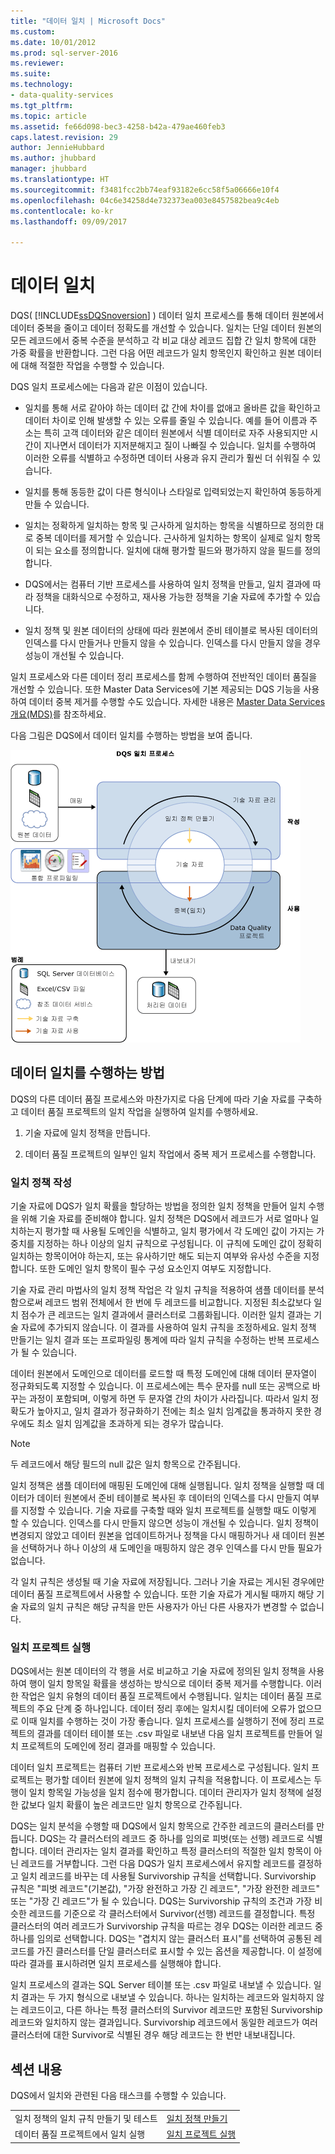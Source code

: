 ```yaml
---
title: "데이터 일치 | Microsoft Docs"
ms.custom: 
ms.date: 10/01/2012
ms.prod: sql-server-2016
ms.reviewer: 
ms.suite: 
ms.technology:
- data-quality-services
ms.tgt_pltfrm: 
ms.topic: article
ms.assetid: fe66d098-bec3-4258-b42a-479ae460feb3
caps.latest.revision: 29
author: JennieHubbard
ms.author: jhubbard
manager: jhubbard
ms.translationtype: HT
ms.sourcegitcommit: f3481fcc2bb74eaf93182e6cc58f5a06666e10f4
ms.openlocfilehash: 04c6e34258d4e732373ea003e8457582bea9c4eb
ms.contentlocale: ko-kr
ms.lasthandoff: 09/09/2017

---
```

# <a name="data-matching"></a>데이터 일치
  DQS( [!INCLUDE[ssDQSnoversion](../includes/ssdqsnoversion-md.md)] ) 데이터 일치 프로세스를 통해 데이터 원본에서 데이터 중복을 줄이고 데이터 정확도를 개선할 수 있습니다. 일치는 단일 데이터 원본의 모든 레코드에서 중복 수준을 분석하고 각 비교 대상 레코드 집합 간 일치 항목에 대한 가중 확률을 반환합니다. 그런 다음 어떤 레코드가 일치 항목인지 확인하고 원본 데이터에 대해 적절한 작업을 수행할 수 있습니다.  
  
 DQS 일치 프로세스에는 다음과 같은 이점이 있습니다.  
  
-   일치를 통해 서로 같아야 하는 데이터 값 간에 차이를 없애고 올바른 값을 확인하고 데이터 차이로 인해 발생할 수 있는 오류를 줄일 수 있습니다. 예를 들어 이름과 주소는 특히 고객 데이터와 같은 데이터 원본에서 식별 데이터로 자주 사용되지만 시간이 지나면서 데이터가 지저분해지고 질이 나빠질 수 있습니다. 일치를 수행하여 이러한 오류를 식별하고 수정하면 데이터 사용과 유지 관리가 훨씬 더 쉬워질 수 있습니다.  
  
-   일치를 통해 동등한 값이 다른 형식이나 스타일로 입력되었는지 확인하여 동등하게 만들 수 있습니다.  
  
-   일치는 정확하게 일치하는 항목 및 근사하게 일치하는 항목을 식별하므로 정의한 대로 중복 데이터를 제거할 수 있습니다. 근사하게 일치하는 항목이 실제로 일치 항목이 되는 요소를 정의합니다. 일치에 대해 평가할 필드와 평가하지 않을 필드를 정의합니다.  
  
-   DQS에서는 컴퓨터 기반 프로세스를 사용하여 일치 정책을 만들고, 일치 결과에 따라 정책을 대화식으로 수정하고, 재사용 가능한 정책을 기술 자료에 추가할 수 있습니다.  
  
-   일치 정책 및 원본 데이터의 상태에 따라 원본에서 준비 테이블로 복사된 데이터의 인덱스를 다시 만들거나 만들지 않을 수 있습니다. 인덱스를 다시 만들지 않을 경우 성능이 개선될 수 있습니다.  
  
 일치 프로세스와 다른 데이터 정리 프로세스를 함께 수행하여 전반적인 데이터 품질을 개선할 수 있습니다. 또한 Master Data Services에 기본 제공되는 DQS 기능을 사용하여 데이터 중복 제거를 수행할 수도 있습니다. 자세한 내용은 [Master Data Services 개요&#40;MDS&#41;](../master-data-services/master-data-services-overview-mds.md)를 참조하세요.  
  
 다음 그림은 DQS에서 데이터 일치를 수행하는 방법을 보여 줍니다.  
  
 ![DQS의 일치 과정](../data-quality-services/media/dqs-matchingprocess.gif "DQS의 일치 과정")  
  
##  <a name="How"></a> 데이터 일치를 수행하는 방법  
 DQS의 다른 데이터 품질 프로세스와 마찬가지로 다음 단계에 따라 기술 자료를 구축하고 데이터 품질 프로젝트의 일치 작업을 실행하여 일치를 수행하세요.  
  
1.  기술 자료에 일치 정책을 만듭니다.  
  
2.  데이터 품질 프로젝트의 일부인 일치 작업에서 중복 제거 프로세스를 수행합니다.  
  
###  <a name="Policy"></a> 일치 정책 작성  
 기술 자료에 DQS가 일치 확률을 할당하는 방법을 정의한 일치 정책을 만들어 일치 수행을 위해 기술 자료를 준비해야 합니다. 일치 정책은 DQS에서 레코드가 서로 얼마나 일치하는지 평가할 때 사용될 도메인을 식별하고, 일치 평가에서 각 도메인 값이 가지는 가중치를 지정하는 하나 이상의 일치 규칙으로 구성됩니다. 이 규칙에 도메인 값이 정확히 일치하는 항목이어야 하는지, 또는 유사하기만 해도 되는지 여부와 유사성 수준을 지정합니다. 또한 도메인 일치 항목이 필수 구성 요소인지 여부도 지정합니다.  
  
 기술 자료 관리 마법사의 일치 정책 작업은 각 일치 규칙을 적용하여 샘플 데이터를 분석함으로써 레코드 범위 전체에서 한 번에 두 레코드를 비교합니다. 지정된 최소값보다 일치 점수가 큰 레코드는 일치 결과에서 클러스터로 그룹화됩니다. 이러한 일치 결과는 기술 자료에 추가되지 않습니다. 이 결과를 사용하여 일치 규칙을 조정하세요. 일치 정책 만들기는 일치 결과 또는 프로파일링 통계에 따라 일치 규칙을 수정하는 반복 프로세스가 될 수 있습니다.  
  
 데이터 원본에서 도메인으로 데이터를 로드할 때 특정 도메인에 대해 데이터 문자열이 정규화되도록 지정할 수 있습니다. 이 프로세스에는 특수 문자를 null 또는 공백으로 바꾸는 과정이 포함되며, 이렇게 하면 두 문자열 간의 차이가 사라집니다. 따라서 일치 정확도가 높아지고, 일치 결과가 정규화하기 전에는 최소 일치 임계값을 통과하지 못한 경우에도 최소 일치 임계값을 초과하게 되는 경우가 많습니다.  
  
> [!NOTE]  
>  두 레코드에서 해당 필드의 null 값은 일치 항목으로 간주됩니다.  
  
 일치 정책은 샘플 데이터에 매핑된 도메인에 대해 실행됩니다. 일치 정책을 실행할 때 데이터가 데이터 원본에서 준비 테이블로 복사된 후 데이터의 인덱스를 다시 만들지 여부를 지정할 수 있습니다. 기술 자료를 구축할 때와 일치 프로젝트를 실행할 때도 이렇게 할 수 있습니다. 인덱스를 다시 만들지 않으면 성능이 개선될 수 있습니다. 일치 정책이 변경되지 않았고 데이터 원본을 업데이트하거나 정책을 다시 매핑하거나 새 데이터 원본을 선택하거나 하나 이상의 새 도메인을 매핑하지 않은 경우 인덱스를 다시 만들 필요가 없습니다.  
  
 각 일치 규칙은 생성될 때 기술 자료에 저장됩니다. 그러나 기술 자료는 게시된 경우에만 데이터 품질 프로젝트에서 사용할 수 있습니다. 또한 기술 자료가 게시될 때까지 해당 기술 자료의 일치 규칙은 해당 규칙을 만든 사용자가 아닌 다른 사용자가 변경할 수 없습니다.  
  
###  <a name="Project"></a> 일치 프로젝트 실행  
 DQS에서는 원본 데이터의 각 행을 서로 비교하고 기술 자료에 정의된 일치 정책을 사용하여 행이 일치 항목일 확률을 생성하는 방식으로 데이터 중복 제거를 수행합니다. 이러한 작업은 일치 유형의 데이터 품질 프로젝트에서 수행됩니다. 일치는 데이터 품질 프로젝트의 주요 단계 중 하나입니다. 데이터 정리 후에는 일치시킬 데이터에 오류가 없으므로 이때 일치를 수행하는 것이 가장 좋습니다. 일치 프로세스를 실행하기 전에 정리 프로젝트의 결과를 데이터 테이블 또는 .csv 파일로 내보낸 다음 일치 프로젝트를 만들어 일치 프로젝트의 도메인에 정리 결과를 매핑할 수 있습니다.  
  
 데이터 일치 프로젝트는 컴퓨터 기반 프로세스와 반복 프로세스로 구성됩니다. 일치 프로젝트는 평가할 데이터 원본에 일치 정책의 일치 규칙을 적용합니다. 이 프로세스는 두 행이 일치 항목일 가능성을 일치 점수에 평가합니다. 데이터 관리자가 일치 정책에 설정한 값보다 일치 확률이 높은 레코드만 일치 항목으로 간주됩니다.  
  
 DQS는 일치 분석을 수행할 때 DQS에서 일치 항목으로 간주한 레코드의 클러스터를 만듭니다. DQS는 각 클러스터의 레코드 중 하나를 임의로 피벗(또는 선행) 레코드로 식별합니다. 데이터 관리자는 일치 결과를 확인하고 특정 클러스터의 적절한 일치 항목이 아닌 레코드를 거부합니다. 그런 다음 DQS가 일치 프로세스에서 유지할 레코드를 결정하고 일치 레코드를 바꾸는 데 사용될 Survivorship 규칙을 선택합니다. Survivorship 규칙은 "피벗 레코드"(기본값), "가장 완전하고 가장 긴 레코드", "가장 완전한 레코드" 또는 "가장 긴 레코드"가 될 수 있습니다. DQS는 Survivorship 규칙의 조건과 가장 비슷한 레코드를 기준으로 각 클러스터에서 Survivor(선행) 레코드를 결정합니다. 특정 클러스터의 여러 레코드가 Survivorship 규칙을 따르는 경우 DQS는 이러한 레코드 중 하나를 임의로 선택합니다. DQS는 "겹치지 않는 클러스터 표시"를 선택하여 공통된 레코드를 가진 클러스터를 단일 클러스터로 표시할 수 있는 옵션을 제공합니다. 이 설정에 따라 결과를 표시하려면 일치 프로세스를 실행해야 합니다.  
  
 일치 프로세스의 결과는 SQL Server 테이블 또는 .csv 파일로 내보낼 수 있습니다. 일치 결과는 두 가지 형식으로 내보낼 수 있습니다. 하나는 일치하는 레코드와 일치하지 않는 레코드이고, 다른 하나는 특정 클러스터의 Survivor 레코드만 포함된 Survivorship 레코드와 일치하지 않는 결과입니다. Survivorship 레코드에서 동일한 레코드가 여러 클러스터에 대한 Survivor로 식별된 경우 해당 레코드는 한 번만 내보내집니다.  
  
## <a name="in-this-section"></a>섹션 내용  
 DQS에서 일치와 관련된 다음 태스크를 수행할 수 있습니다.  
  
|||  
|-|-|  
|일치 정책의 일치 규칙 만들기 및 테스트|[일치 정책 만들기](../data-quality-services/create-a-matching-policy.md)|  
|데이터 품질 프로젝트에서 일치 실행|[일치 프로젝트 실행](../data-quality-services/run-a-matching-project.md)|  
  
  
